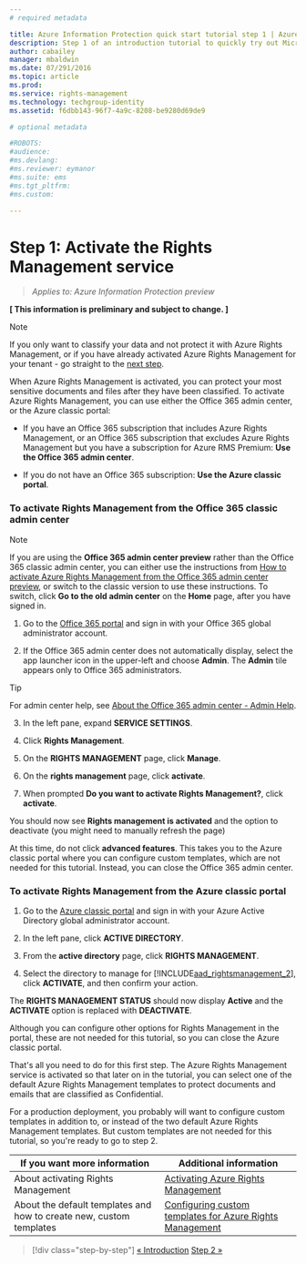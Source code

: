 ```yaml
---
# required metadata

title: Azure Information Protection quick start tutorial step 1 | Azure Rights Management
description: Step 1 of an introduction tutorial to quickly try out Microsoft Azure Information Protection for your organization with just 4 steps that should take you less than 15 minutes.
author: cabailey
manager: mbaldwin
ms.date: 07/291/2016
ms.topic: article
ms.prod:
ms.service: rights-management
ms.technology: techgroup-identity
ms.assetid: f6dbb143-96f7-4a9c-8208-be9280d69de9

# optional metadata

#ROBOTS:
#audience:
#ms.devlang:
#ms.reviewer: eymanor
#ms.suite: ems
#ms.tgt_pltfrm:
#ms.custom:

---
```


# Step 1: Activate the Rights Management service
 
>*Applies to: Azure Information Protection preview*

**[ This information is preliminary and subject to change. ]**

> [!NOTE]
>If you only want to classify your data and not protect it with Azure Rights Management, or if you have already activated Azure Rights Management for your tenant - go straight to the [next step](infoprotect-tutorial-step2.md). 

When Azure Rights Management is activated, you can protect your most sensitive documents and files after they have been classified. To activate Azure Rights Management, you can use either the Office 365 admin center, or the Azure classic portal:

-   If you have an Office 365 subscription that includes Azure Rights Management, or an Office 365 subscription that excludes Azure Rights Management but you have a subscription for Azure RMS Premium: **Use the Office 365 admin center**.

-   If you do not have an Office 365 subscription: **Use the Azure classic portal**.

### To activate Rights Management from the Office 365 classic admin center

> [!NOTE]
> If you are using the **Office 365 admin center preview** rather than the Office 365 classic admin center, you can either use the instructions from [How to activate Azure Rights Management from the Office 365 admin center preview](../deploy-use/activate-office365-preview.md), or switch to the classic version to use these instructions. To switch, click **Go to the old admin center** on the **Home** page, after you have signed in.

1.  Go to the [Office 365 portal](https://portal.office.com/) and sign in with your Office 365 global administrator account.

2.  If the Office 365 admin center does not automatically display, select the app launcher icon in the upper-left and choose **Admin**. The **Admin** tile appears only to Office 365 administrators.

  > [!TIP]
  > For admin center help, see [About the Office 365 admin center - Admin Help](https://support.office.com/article/About-the-Office-365-admin-center-Admin-Help-58537702-d421-4d02-8141-e128e3703547).

3.  In the left pane, expand **SERVICE SETTINGS**.

4.  Click **Rights Management**.

5.  On the **RIGHTS MANAGEMENT** page, click **Manage**.

6.  On the **rights management** page, click **activate**.

7.  When prompted **Do you want to activate Rights Management?**, click **activate**.

You should now see **Rights management is activated** and the option to deactivate (you might need to manually refresh the page)

At this time, do not click **advanced features**. This takes you to the Azure classic portal where you can configure custom templates, which are not needed for this tutorial. Instead, you can close the Office 365 admin center.

### To activate Rights Management from the Azure classic portal

1.  Go to the [Azure classic portal](http://go.microsoft.com/fwlink/p/?LinkID=275081) and sign in with your Azure Active Directory global administrator account.

2.  In the left pane, click **ACTIVE DIRECTORY**.

3.  From the **active directory** page, click **RIGHTS MANAGEMENT**.

4.  Select the directory to manage for [!INCLUDE[aad_rightsmanagement_2](../includes/aad_rightsmanagement_2_md.md)], click **ACTIVATE**, and then confirm your action.

The **RIGHTS MANAGEMENT STATUS** should now display **Active** and the **ACTIVATE** option is replaced with **DEACTIVATE**.

Although you can configure other options for Rights Management in the portal, these are not needed for this tutorial, so you can close the Azure classic portal.

That's all you need to do for this first step. The Azure Rights Management service is activated so that later on in the tutorial, you can select one of the default Azure Rights Management templates to protect documents and emails that are classified as Confidential.

For a production deployment, you probably will want to configure custom templates in addition to, or instead of the two default Azure Rights Management templates. But custom templates are not needed for this tutorial, so you're ready to go to step 2.

|If you want more information|Additional information|
|--------------------------------|--------------------------|
|About activating Rights Management|[Activating Azure Rights Management](../deploy-use/activate-service.md)|
|About the default templates and how to create new, custom templates|[Configuring custom templates for Azure Rights Management](../deploy-use/configure-custom-templates.md)|

>[!div class="step-by-step"]
[&#171; Introduction](infoprotect-quick-start-tutorial.md)
[Step 2 &#187;](infoprotect-tutorial-step2.md)
